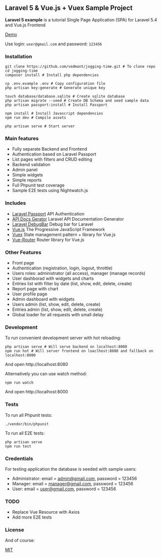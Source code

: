 ## Laravel 5 & Vue.js + Vuex Sample Project ##

**Laravel 5 example** is a tutorial Single Page Application (SPA) for Laravel 5.4 and Vue.js Frontend

[Demo](http://jogging-time.vedmant.com/)

Use login: `user@gmail.com` and password: `123456`

### Installation ###

```
git clone https://github.com/vedmant/jogging-time.git # To clone repo
cd jogging-time 
composer install # Install php dependencies

cp .env.example .env # Copy configuration file
php artisan key:generate # Generate unique key

touch database/database.sqlite # Create sqlite database
php artisan migrate --seed # Create DB Schema and seed sample data
php artisan passport:install # Install Passport

npm install # Install Javascript dependencies
npm run dev # Compile assets

php artisan serve # Start server
```

### Main features ###
* Fully separate Backend and Frontend
* Authentication based on Laravel Passport
* List pages with filters and CRUD editing
* Backend validation
* Admin panel
* Simple widgets
* Simple reports
* Full Phpunit test coverage
* Sample E2E tests using Nightwatch.js


### Includes ###

* [Laravel Passport](https://laravel.com/docs/5.4/passport) API Authentication
* [API Docs Gerator](https://github.com/mpociot/laravel-apidoc-generator) Laravel API Documentation Generator
* [Laravel DebugBar](https://github.com/barryvdh/laravel-debugbar) Debug bar for Laravel
* [Vue.js](https://vuejs.org/) The Progressive JavaScript Framework
* [Vuex](https://vuex.vuejs.org/en/intro.html) State management pattern + library for Vue.js
* [Vue-Router](https://router.vuejs.org/en/) Router library for Vue.js


### Other Features ###

* Front page
* Authentication (registration, login, logout, throttle)
* Users roles: administrator (all access), manager (manage records)
* User dashborad with widgets and charts
* Entries list with filter by date (list, show, edit, delete, create)
* Report page with chart
* User profile page
* Admin dashboard with widgets
* Users admin (list, show, edit, delete, create)
* Entries admin (list, show, edit, delete, create)
* Global loader for all requests with small delay


### Development ###

To run convenient development server with hot reloading:

```
php artisan serve # Will serve backend on localhost:8000
npm run hot # Will server frontend on loaclhost:8080 and fallback on localhost:8000
```

And open http://localhost:8080

Alternatively you can use watch method:

```
npm run watch
```

And open http://localhost:8000


### Tests ###

To run all Phpunit tests:

```
./vendor/bin/phpunit 
```

To run all E2E tests:

```
php artisan serve
npm run test
```


### Credentials ###

For testing application the database is seeded with sample users:

* Administrator: email = admin@gmail.com, password = 123456
* Manager: email = manager@gmail.com, password = 123456
* User: email = user@gmail.com, password = 123456


### TODO ###

- Replace Vue Resource with Axios
- Add more E2E tests


### License ###

And of course:

[MIT](LICENSE.md)

